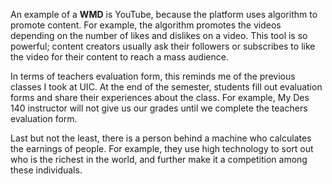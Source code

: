 An example of a **WMD** is YouTube, because the platform uses algorithm to promote content. For example, the algorithm promotes the videos depending on the number of likes and dislikes on a video. This tool is so powerful; content creators usually ask their followers or subscribes to like the video for their content to reach a mass audience.

In terms of teachers evaluation form, this reminds me of the previous classes I took at UIC. At the end of the semester, students fill out evaluation forms and share their experiences about the class. For example, My Des 140 instructor will not give us our grades until we complete the teachers evaluation form.


Last but not the least, there is a person behind a machine who calculates the earnings of people. For example, they use high technology to sort out who is the richest in the world,  and further make it a competition among these individuals.
